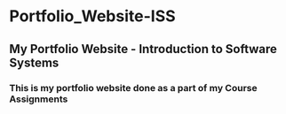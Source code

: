 # Portfolio_Website-ISS
## My Portfolio Website - Introduction to Software Systems
### This is my portfolio website done as a part of my Course Assignments
